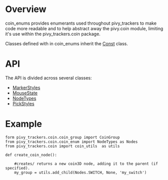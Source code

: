 # Overview

coin_enums provides enumerants used throughout pivy_trackers to make code more readable and to help abstract away the pivy.coin module, limiting it's use within the pivy_trackers.coin package.

Classes defined with in coin_enums inherit the [Const](const) class.

# API

The API is divided across several classes:

* [MarkerStyles](coin_enums-MarkerStyles)
* [MouseState](coin_enums-MouseState)
* [NodeTypes](coin_enums-NodeTypes)
* [PickStyles](coin_enums-PickStyles)

# Example

    form pivy_trackers.coin.coin_group import CoinGroup
    from pivy_trackers.coin.coin_enum import NodeTypes as Nodes
    from pivy_trackers.coin import coin_utils  as utils

    def create_coin_node():

        #creates/ returns a new coin3D node, adding it to the parent (if specified).
        my_group = utils.add_child(Nodes.SWITCH, None, 'my_switch')
